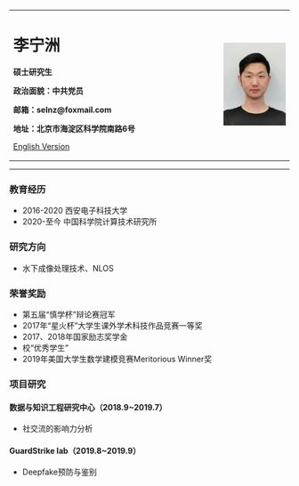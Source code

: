 <div>
<table border="0">
  <tr>
    <td width="75%">
      <h1>李宁洲</h1>
      <p><b>硕士研究生</b></p>
      <p><b>政治面貌：中共党员</b></p>
      <p><b>邮箱：selnz@foxmail.com</b></p>
      <p><b>地址：北京市海淀区科学院南路6号</b></p>
      <p><a href="/index-en.html">English Version</a></p>
    </td>
    <td width="25%">
      <img src="/liningzhou.jpg" width="100%">
    </td>
  </tr>
</table>
</div>

---



### 教育经历
- 2016-2020 西安电子科技大学
- 2020-至今  中国科学院计算技术研究所

### 研究方向
- 水下成像处理技术、NLOS

### 荣誉奖励
- 第五届“慎学杯”辩论赛冠军
- 2017年“星火杯”大学生课外学术科技作品竞赛一等奖
- 2017、2018年国家励志奖学金
- 校“优秀学生”
- 2019年美国大学生数学建模竞赛Meritorious Winner奖

### 项目研究
#### 数据与知识工程研究中心（2018.9~2019.7）  
- 社交流的影响力分析  

#### GuardStrike lab（2019.8~2019.9） 
- Deepfake预防与鉴别  
